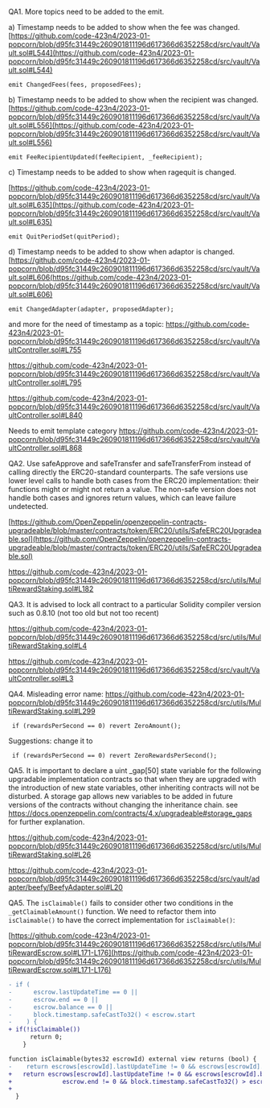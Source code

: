 QA1. More topics need to be added to the emit.

a) Timestamp needs to be added to show when the fee was changed.
 [https://github.com/code-423n4/2023-01-popcorn/blob/d95fc31449c260901811196d617366d6352258cd/src/vault/Vault.sol#L544](https://github.com/code-423n4/2023-01-popcorn/blob/d95fc31449c260901811196d617366d6352258cd/src/vault/Vault.sol#L544)
```
emit ChangedFees(fees, proposedFees);
```

b) Timestamp needs to be added to show when the recipient was changed.
[https://github.com/code-423n4/2023-01-popcorn/blob/d95fc31449c260901811196d617366d6352258cd/src/vault/Vault.sol#L556](https://github.com/code-423n4/2023-01-popcorn/blob/d95fc31449c260901811196d617366d6352258cd/src/vault/Vault.sol#L556)
```
emit FeeRecipientUpdated(feeRecipient, _feeRecipient);
```

c) Timestamp needs to be added to show when ragequit is changed. 

[https://github.com/code-423n4/2023-01-popcorn/blob/d95fc31449c260901811196d617366d6352258cd/src/vault/Vault.sol#L635](https://github.com/code-423n4/2023-01-popcorn/blob/d95fc31449c260901811196d617366d6352258cd/src/vault/Vault.sol#L635)
```
emit QuitPeriodSet(quitPeriod);
```

d) Timestamp needs to be added to show when adaptor is changed. 
[https://github.com/code-423n4/2023-01-popcorn/blob/d95fc31449c260901811196d617366d6352258cd/src/vault/Vault.sol#L606(https://github.com/code-423n4/2023-01-popcorn/blob/d95fc31449c260901811196d617366d6352258cd/src/vault/Vault.sol#L606)
```
emit ChangedAdapter(adapter, proposedAdapter);
```
and more for the need of timestamp as a topic:
https://github.com/code-423n4/2023-01-popcorn/blob/d95fc31449c260901811196d617366d6352258cd/src/vault/VaultController.sol#L755

https://github.com/code-423n4/2023-01-popcorn/blob/d95fc31449c260901811196d617366d6352258cd/src/vault/VaultController.sol#L795

https://github.com/code-423n4/2023-01-popcorn/blob/d95fc31449c260901811196d617366d6352258cd/src/vault/VaultController.sol#L840

Needs to emit template category
https://github.com/code-423n4/2023-01-popcorn/blob/d95fc31449c260901811196d617366d6352258cd/src/vault/VaultController.sol#L868

QA2. Use safeApprove and safeTransfer and safeTransferFrom instead of calling directly the ERC20-standard counterparts. The safe versions use lower level calls to handle both cases from the ERC20 implementation: their functions might or might not return a value.  The non-safe version does not handle both cases and ignores return values, which can leave failure undetected. 

[https://github.com/OpenZeppelin/openzeppelin-contracts-upgradeable/blob/master/contracts/token/ERC20/utils/SafeERC20Upgradeable.sol](https://github.com/OpenZeppelin/openzeppelin-contracts-upgradeable/blob/master/contracts/token/ERC20/utils/SafeERC20Upgradeable.sol)

https://github.com/code-423n4/2023-01-popcorn/blob/d95fc31449c260901811196d617366d6352258cd/src/utils/MultiRewardStaking.sol#L182


QA3. It is advised to lock all contract to a particular Solidity compiler version such as 0.8.10 (not too old but not too recent)

https://github.com/code-423n4/2023-01-popcorn/blob/d95fc31449c260901811196d617366d6352258cd/src/utils/MultiRewardStaking.sol#L4

https://github.com/code-423n4/2023-01-popcorn/blob/d95fc31449c260901811196d617366d6352258cd/src/vault/VaultController.sol#L3

QA4. Misleading error name:
https://github.com/code-423n4/2023-01-popcorn/blob/d95fc31449c260901811196d617366d6352258cd/src/utils/MultiRewardStaking.sol#L299
```
 if (rewardsPerSecond == 0) revert ZeroAmount();
```

Suggestions: change it to
```
 if (rewardsPerSecond == 0) revert ZeroRewardsPerSecond();
```

QA5.  It is important to declare a uint _gap[50] state variable for the following upgradable implementation contracts so that when they are upgraded with the introduction of new state variables, other inheriting contracts will not be disturbed. A storage gap allows new variables to be added in future versions of the contracts without changing the inheritance chain. see https://docs.openzeppelin.com/contracts/4.x/upgradeable#storage_gaps for further explanation. 

https://github.com/code-423n4/2023-01-popcorn/blob/d95fc31449c260901811196d617366d6352258cd/src/utils/MultiRewardStaking.sol#L26

https://github.com/code-423n4/2023-01-popcorn/blob/d95fc31449c260901811196d617366d6352258cd/src/vault/adapter/beefy/BeefyAdapter.sol#L20


QA5. The ``isClaimable()`` fails to consider other two conditions in the ``_getClaimableAmount()`` function.  We need to refactor them into ``isClaimable()`` to have the correct implementation for ``isClaimable()``:
 
[https://github.com/code-423n4/2023-01-popcorn/blob/d95fc31449c260901811196d617366d6352258cd/src/utils/MultiRewardEscrow.sol#L171-L176](https://github.com/code-423n4/2023-01-popcorn/blob/d95fc31449c260901811196d617366d6352258cd/src/utils/MultiRewardEscrow.sol#L171-L176)
```diff
- if (
-      escrow.lastUpdateTime == 0 ||
-      escrow.end == 0 ||
-      escrow.balance == 0 ||
-      block.timestamp.safeCastTo32() < escrow.start
-    ) {
+ if(!isClaimable())
      return 0;
    }

function isClaimable(bytes32 escrowId) external view returns (bool) {
-    return escrows[escrowId].lastUpdateTime != 0 && escrows[escrowId].balance > 0;
+   return escrows[escrowId].lastUpdateTime != 0 && escrows[escrowId].balance > 0 &
+              escrow.end != 0 && block.timestamp.safeCastTo32() > escrow.start();
+                
  }

```



